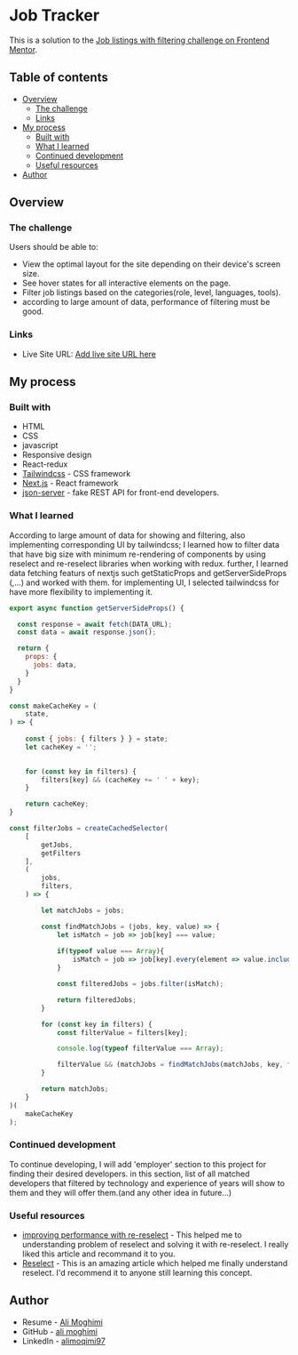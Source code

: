 # Job Tracker

This is a solution to the [Job listings with filtering challenge on Frontend Mentor](https://www.frontendmentor.io/challenges/job-listings-with-filtering-ivstIPCt).

## Table of contents

- [Overview](#overview)
  - [The challenge](#the-challenge)
  <!-- - [Screenshot](#screenshot) -->
  - [Links](#links)
- [My process](#my-process)
  - [Built with](#built-with)
  - [What I learned](#what-i-learned)
  - [Continued development](#continued-development)
  - [Useful resources](#useful-resources)
- [Author](#author)


## Overview

### The challenge

Users should be able to:

- View the optimal layout for the site depending on their device's screen size.
- See hover states for all interactive elements on the page.
- Filter job listings based on the categories(role, level, languages, tools).
- according to large amount of data, performance of filtering must be good.

<!-- ### Screenshot -->

<!-- ![](./screenshot.jpg)

Add a screenshot of your solution. The easiest way to do this is to use Firefox to view your project, right-click the page and select "Take a Screenshot". You can choose either a full-height screenshot or a cropped one based on how long the page is. If it's very long, it might be best to crop it. -->

### Links

- Live Site URL: [Add live site URL here](https://your-live-site-url.com)

## My process

### Built with

- HTML
- CSS 
- javascript
- Responsive design
- React-redux
- [Tailwindcss](https://tailwindcss.com/) - CSS framework
- [Next.js](https://nextjs.org/) - React framework
- [json-server](https://www.npmjs.com/package/json-server) - fake REST API for front-end developers.

### What I learned

According to large amount of data for showing and filtering, also implementing corresponding UI by tailwindcss; I learned how to filter data that have big size with minimum re-rendering of components by using reselect and re-reselect libraries when working with redux.
further, I learned data fetching featurs of nextjs such getStaticProps and getServerSideProps (,...) and worked with them.
for implementing UI, I selected tailwindcss for have more flexibility to implementing it.

```js
export async function getServerSideProps() {

  const response = await fetch(DATA_URL);
  const data = await response.json();

  return {
    props: {
      jobs: data,
    }
  }
}
```
```js
const makeCacheKey = (
    state,
) => {
    
    const { jobs: { filters } } = state;
    let cacheKey = '';

    
    for (const key in filters) {
        filters[key] && (cacheKey += ' ' + key);
    }

    return cacheKey;
}
```
```js
const filterJobs = createCachedSelector(
    [
        getJobs,
        getFilters
    ],
    (
        jobs,
        filters,
    ) => {

        let matchJobs = jobs;

        const findMatchJobs = (jobs, key, value) => {
            let isMatch = job => job[key] === value;
            
            if(typeof value === Array){
                isMatch = job => job[key].every(element => value.includes(element));
            }

            const filteredJobs = jobs.filter(isMatch);

            return filteredJobs;
        }

        for (const key in filters) {
            const filterValue = filters[key];

            console.log(typeof filterValue === Array);

            filterValue && (matchJobs = findMatchJobs(matchJobs, key, filterValue));
        }

        return matchJobs;
    }
)(
    makeCacheKey
);
```
### Continued development

To continue developing, I will add 'employer' section to this project for finding their desired developers. in this section, list of all matched developers that filtered by technology and experience of years will show to them and they will offer them.(and any other idea in future...)

### Useful resources

- [improving performance with re-reselect](https://blog.logrocket.com/react-re-reselect-better-memoization-cache-management/) - This helped me to understanding problem of reselect and solving it with re-reselect. I really liked this article and recommand it to you.
- [Reselect](https://redux.js.org/usage/deriving-data-selectors) - This is an amazing article which helped me finally understand reselect. I'd recommend it to anyone still learning this concept.

## Author

- Resume - [Ali Moghimi](https://cvbuilder.me/Resume/fa/6479e813-4612-4b05-830d-4b23f77d9502?template=template26)
- GitHub - [ali moghimi](https://github.com/alimoqimi97)
- LinkedIn - [alimoqimi97](https://www.linkedin.com/in/ali-moghimi-842464174)
